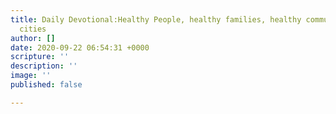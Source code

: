```yaml
---
title: Daily Devotional:Healthy People, healthy families, healthy communities, healthy
  cities
author: []
date: 2020-09-22 06:54:31 +0000
scripture: ''
description: ''
image: ''
published: false

---
```

